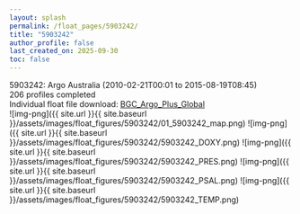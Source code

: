 ```yaml
---
layout: splash
permalink: /float_pages/5903242/
title: "5903242"
author_profile: false
last_created_on: 2025-09-30
toc: false
---
```

 
5903242: Argo Australia (2010-02-21T00:01 to 2015-08-19T08:45)\
206 profiles completed\
Individual float file download: [BGC_Argo_Plus_Global](https://ftp.soest.hawaii.edu/bgc_argo_plus/Individual_Floats/outliers_removed/5903242_Sprof_processed.nc)\
![img-png]({{ site.url }}{{ site.baseurl }}/assets/images/float_figures/5903242/01_5903242_map.png)
![img-png]({{ site.url }}{{ site.baseurl }}/assets/images/float_figures/5903242/5903242_DOXY.png)
![img-png]({{ site.url }}{{ site.baseurl }}/assets/images/float_figures/5903242/5903242_PRES.png)
![img-png]({{ site.url }}{{ site.baseurl }}/assets/images/float_figures/5903242/5903242_PSAL.png)
![img-png]({{ site.url }}{{ site.baseurl }}/assets/images/float_figures/5903242/5903242_TEMP.png)
